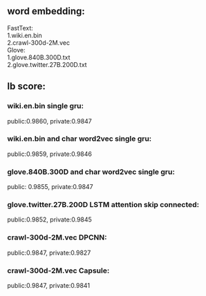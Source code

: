 
## word embedding:
FastText:  
1.wiki.en.bin  
2.crawl-300d-2M.vec  
Glove:    
1.glove.840B.300D.txt  
2.glove.twitter.27B.200D.txt


## lb score:
### wiki.en.bin single gru:                               
public:0.9860,   private:0.9847  
### wiki.en.bin and char word2vec single gru:             
public:0.9859,   private:0.9846  
### glove.840B.300D and char word2vec single gru:         
public: 0.9855,   private:0.9847  
### glove.twitter.27B.200D LSTM attention skip connected:                
public:0.9852,   private:0.9845  
### crawl-300d-2M.vec DPCNN:                              
public:0.9847,   private:0.9827  
### crawl-300d-2M.vec Capsule:                            
public:0.9847,   private:0.9841  
